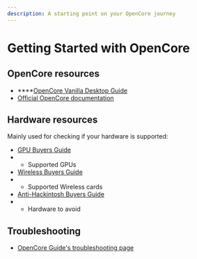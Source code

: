 ```yaml
---
description: A starting point on your OpenCore journey
---
```


# Getting Started with OpenCore

## OpenCore resources

* \*\*\*\*[OpenCore Vanilla Desktop Guide](https://khronokernel.github.io/Opencore-Vanilla-Desktop-Guide/)
* [Official OpenCore documentation](https://github.com/acidanthera/OpenCorePkg/blob/master/Docs/Configuration.pdf)

## Hardware resources

Mainly used for checking if your hardware is supported:

* [GPU Buyers Guide](https://khronokernel-3.gitbook.io/catalina-gpu-buyers-guide/)
* * Supported GPUs
* [Wireless Buyers Guide](https://khronokernel-7.gitbook.io/wireless-buyers-guide/)
* * Supported Wireless cards
* [Anti-Hackintosh Buyers Guide](https://khronokernel-5.gitbook.io/anti-hackintosh-buyers-guide/)
* * Hardware to avoid

## Troubleshooting

* [OpenCore Guide's troubleshooting page](https://khronokernel-2.gitbook.io/opencore-vanilla-desktop-guide/troubleshooting/troubleshooting)







